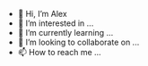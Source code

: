 - 👋 Hi, I’m Alex
- 👀 I’m interested in ...
- 🌱 I’m currently learning ...
- 💞️ I’m looking to collaborate on ...
- 📫 How to reach me ...
